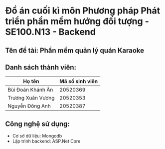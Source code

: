 # Đồ án cuối kì môn Phương pháp Phát triển phần mềm hướng đối tượng - SE100.N13 - Backend
## Tên đề tài: Phần mềm quản lý quán Karaoke
## Danh sách thành viên:
| Họ tên | Mã số sinh viên |
|--------|-----------------|
| Bùi Đoàn Khánh Ân | 20520369 |
| Trương Xuân Vương | 20520353 |
| Nguyễn Đông Anh | 20520387 |
## Công nghệ sử dụng:
- Cơ sở dữ liệu: Mongodb
- Lập trình backend: ASP.Net Core
